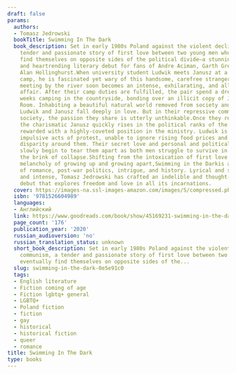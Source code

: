 ```yaml
---
draft: false
params:
  authors:
  - Tomasz Jedrowski
  bookTitle: Swimming In The Dark
  book_description: Set in early 1980s Poland against the violent decline of communism, a
    tender and passionate story of first love between two young men who eventually
    find themselves on opposite sides of the political divide—a stunningly poetic
    and heartrending literary debut for fans of Andre Aciman, Garth Greenwell, and
    Alan Hollinghurst.When university student Ludwik meets Janusz at a summer agricultural
    camp, he is fascinated yet wary of this handsome, carefree stranger. But a chance
    meeting by the river soon becomes an intense, exhilarating, and all-consuming
    affair. After their camp duties are fulfilled, the pair spend a dreamlike few
    weeks camping in the countryside, bonding over an illicit copy of James Baldwin’sGiovanni’s
    Room. Inhabiting a beautiful natural world removed from society and its constraints,
    Ludwik and Janusz fall deeply in love. But in their repressive communist and Catholic
    society, the passion they share is utterly unthinkable.Once they return to Warsaw,
    the charismatic Janusz quickly rises in the political ranks of the party and is
    rewarded with a highly-coveted position in the ministry. Ludwik is drawn toward
    impulsive acts of protest, unable to ignore rising food prices and the stark economic
    disparity around them. Their secret love and personal and political differences
    slowly begin to tear them apart as both men struggle to survive in a regime on
    the brink of collapse.Shifting from the intoxication of first love to the quiet
    melancholy of growing up and growing apart,Swimming in the Darkis a potent blend
    of romance, post-war politics, intrigue, and history. Lyrical and sensual, immersive
    and intense, Tomasz Jedrowski has crafted an indelible and thought-provoking literary
    debut that explores freedom and love in all its incarnations.
  cover: https://images-na.ssl-images-amazon.com/images/S/compressed.photo.goodreads.com/books/1582771710i/45169231.jpg
  isbn: '9781526604989'
  languages:
  - Английский
  link: https://www.goodreads.com/book/show/45169231-swimming-in-the-dark
  page_count: '176'
  publication_year: '2020'
  russian_audioversion: 'no'
  russian_translation_status: unknown
  short_book_description: Set in early 1980s Poland against the violent decline of
    communism, a tender and passionate story of first love between two young men who
    eventually find themselves on opposite sides of the...
  slug: swimming-in-the-dark-0e5e91c0
  tags:
  - English literature
  - Fiction coming of age
  - Fiction lgbtq+ general
  - LGBTQ+
  - Poland fiction
  - fiction
  - gay
  - historical
  - historical fiction
  - queer
  - romance
title: Swimming In The Dark
type: books
---
```

